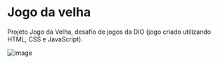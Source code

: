 # Jogo da velha

 Projeto Jogo da Velha, desafio de jogos da DIO (jogo criado utilizando HTML, CSS e JavaScript).

![image](https://user-images.githubusercontent.com/94311606/228101248-99d653fb-c7f7-48f4-b664-b20060f483ab.png)
